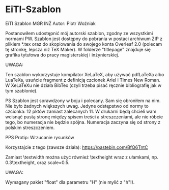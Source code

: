 # EiTI-Szablon
EiTI Szablon MGR INŻ Autor: Piotr Woźniak

Postanowiłem udostępnić mój autorski szablon, zgodny ze wszystkimi normami PW. Szablon jest dostępny do pobrania w postaci archiwum ZIP z plikiem *.tex oraz do skopiowania do swojego konta Overleaf 2.0 (polecam tę stronkę, lepsza niż TeX Maker). W folderze "titlepage" znajduje się grafika tytułowa do pracy magisterskiej i inżynierskiej.

UWAGA:

Ten szablon wykorzystuje kompilator XeLaTeX, aby używać pdfLaTeXa albo LuaTeXa, usuńcie fragment z definicją czcionek Ariel i Times New Roman. W XeLaTeXu nie działa BibTex (czyli trzeba pisać ręcznie bibliografię jak w tym szablonie).

PS Szablon jest sprawdzony w boju i polecany. Sam się obroniłem na nim. Nie było żadnych większych uwag. Jedyne odstępstwo od normy to czcionka: 12 pktów zamiast zalecanych 11. W drukarni będą chcieli wam wcisnąć pustą stronę między spisem treści a streszczeniami, ale nie róbcie tego, bo numeracja nie będzie spójna. Numeracja zaczyna się od strony z polskim streszczeniem.

PPS Protip: Wrzucanie rysunków

Korzystajcie z tego (zawsze działa):
https://pastebin.com/BfQ6TntC

Zamiast \textwidth można użyć również \textheight wraz z ułamkami, np. 0.3\textheight, oraz scale=0.5.

UWAGA:

Wymagany pakiet "float" dla parametru "H" (nie mylić z "h"!).

